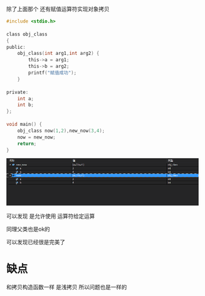 除了上面那个 还有赋值运算符实现对象拷贝

```c
#include <stdio.h>

class obj_class
{
public:
	obj_class(int arg1,int arg2) {
		this->a = arg1;
		this->b = arg2;
		printf("赋值成功");
	}

private:
	int a;
	int b;
};

void main() {
	obj_class now(1,2),new_now(3,4);
	now = new_now;
	return;
}
```

![image-20250317143420643](https://raw.githubusercontent.com/Xioaruan912/pic/main/image-20250317143420643.png)

可以发现 是允许使用 运算符给定运算

同理父类也是ok的

可以发现已经很是完美了

# 缺点

和拷贝构造函数一样 是浅拷贝 所以问题也是一样的 